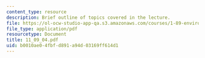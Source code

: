 ```yaml
---
content_type: resource
description: Brief outline of topics covered in the lecture.
file: https://ol-ocw-studio-app-qa.s3.amazonaws.com/courses/1-89-environmental-microbiology-fall-2004/b0010ae04fbfd891a94d03169ff614d1_11_09_04.pdf
file_type: application/pdf
resourcetype: Document
title: 11_09_04.pdf
uid: b0010ae0-4fbf-d891-a94d-03169ff614d1
---
```

